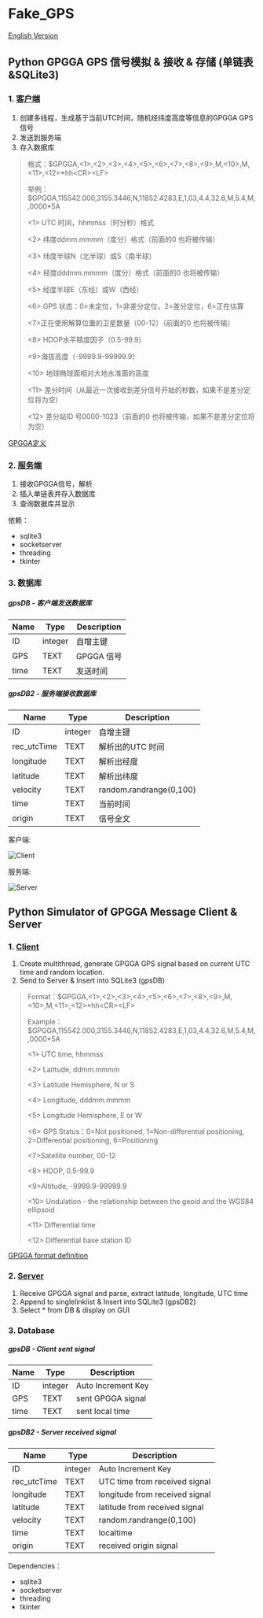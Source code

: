 # Fake_GPS

[English Version](#english)

## Python GPGGA GPS 信号模拟 & 接收 & 存储 (单链表&SQLite3)

### 1. [客户端](https://github.com/joey66666/Fake_GPS/blob/master/client.py)

1. 创建多线程，生成基于当前UTC时间，随机经纬度高度等信息的GPGGA GPS信号
2. 发送到服务端
3. 存入数据库

>格式：\$GPGGA,<1>,<2>,<3>,<4>,<5>,<6>,<7>,<8>,<9>,M,<10>,M,<11>,<12>\*hh\<CR>\<LF>
>
>举例：\$GPGGA,115542.000,3155.3446,N,11852.4283,E,1,03,4.4,32.6,M,5.4,M,,0000*5A
>
><1> UTC 时间，hhmmss（时分秒）格式
>
><2> 纬度ddmm.mmmm（度分）格式（前面的0 也将被传输）
>
><3> 纬度半球N（北半球）或S（南半球）
>
><4> 经度dddmm.mmmm（度分）格式（前面的0 也将被传输）
>
><5> 经度半球E（东经）或W（西经）
>
><6> GPS 状态：0=未定位，1=非差分定位，2=差分定位，6=正在估算
>
><7>正在使用解算位置的卫星数量（00-12）（前面的0 也将被传输）
>
><8> HDOP水平精度因子（0.5-99.9）
>
><9>海拔高度（-9999.9-99999.9）
>
><10> 地球椭球面相对大地水准面的高度
>
><11> 差分时间（从最近一次接收到差分信号开始的秒数，如果不是差分定位将为空）
>
><12> 差分站ID 号0000-1023（前面的0 也将被传输，如果不是差分定位将为空）

[GPGGA定义](https://blog.csdn.net/qq_24536171/article/details/72742908)

### 2. [服务端](https://github.com/joey66666/Fake_GPS/blob/master/server.py)

1. 接收GPGGA信号，解析
2. 插入单链表并存入数据库
3. 查询数据库并显示

依赖：

- sqlite3
- socketserver
- threading
- tkinter

### 3. 数据库

##### gpsDB - 客户端发送数据库

| Name | Type    | Description |
| ---- | ------- | ----------- |
| ID   | integer | 自增主键    |
| GPS  | TEXT    | GPGGA 信号  |
| time | TEXT    | 发送时间    |

##### gpsDB2 - 服务端接收数据库

| Name        | Type    | Description             |
| ----------- | ------- | ----------------------- |
| ID          | integer | 自增主键                |
| rec_utcTime | TEXT    | 解析出的UTC 时间        |
| longitude   | TEXT    | 解析出经度              |
| latitude    | TEXT    | 解析出纬度              |
| velocity    | TEXT    | random.randrange(0,100) |
| time        | TEXT    | 当前时间                |
| origin      | TEXT    | 信号全文                |

客户端:

![Client](Client.png)

服务端:

![Server](Server.png)

## <span id="english">Python Simulator of GPGGA Message Client & Server</span>

### 1. [Client](https://github.com/joey66666/Fake_GPS/blob/master/client.py)

1. Create multithread, generate GPGGA GPS signal based on current UTC time and random location.
2. Send to Server & Insert into SQLite3 (gpsDB)

>Format：\$GPGGA,<1>,<2>,<3>,<4>,<5>,<6>,<7>,<8>,<9>,M,<10>,M,<11>,<12>\*hh\<CR>\<LF>
>
>Example：\$GPGGA,115542.000,3155.3446,N,11852.4283,E,1,03,4.4,32.6,M,5.4,M,,0000*5A
>
><1> UTC time, hhmmss
>
><2> Laittude, ddmm.mmmm
>
><3> Latitude Hemisphere, N or S
>
><4> Longitude, dddmm.mmmm
>
><5> Longitude Hemisphere, E or W
>
><6> GPS Status：0=Not positioned, 1=Non-differential positioning, 2=Differential positioning, 6=Positioning
>
><7>Satellite number, 00-12
>
><8> HDOP, 0.5-99.9
>
><9>Altitude, -9999.9-99999.9
>
><10> Undulation - the relationship between the geoid and the WGS84 ellipsoid
>
><11> Differential time
>
><12> Differential base station ID

[GPGGA format definition](https://docs.novatel.com/oem7/Content/Logs/GPGGA.htm)

### 2. [Server](https://github.com/joey66666/Fake_GPS/blob/master/server.py)

1. Receive GPGGA signal and parse, extract latitude, longitude, UTC time
2. Append to singlelinklist & Insert into SQLite3 (gpsDB2)
3. Select * from DB & display on GUI

### 3. Database

##### gpsDB - Client sent signal 

| Name | Type    | Description        |
| ---- | ------- | ------------------ |
| ID   | integer | Auto Increment Key |
| GPS  | TEXT    | sent GPGGA signal  |
| time | TEXT    | sent local time    |

##### gpsDB2 - Server received signal 

| Name        | Type    | Description                    |
| ----------- | ------- | ------------------------------ |
| ID          | integer | Auto Increment Key             |
| rec_utcTime | TEXT    | UTC time from received signal  |
| longitude   | TEXT    | longitude from received signal |
| latitude    | TEXT    | latitude from received signal  |
| velocity    | TEXT    | random.randrange(0,100)        |
| time        | TEXT    | localtime                      |
| origin      | TEXT    | received origin signal         |

Dependencies：

- sqlite3
- socketserver
- threading
- tkinter


